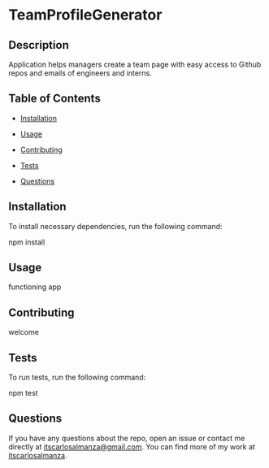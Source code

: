 
# TeamProfileGenerator
  
  
  ## Description
  
  Application helps managers create a team page with easy access to Github repos and emails of engineers and interns.
  
  ## Table of Contents 
  
  * [Installation](#installation)
  
  * [Usage](#usage)
  
  * [Contributing](#contributing)
  
  * [Tests](#tests)
  
  * [Questions](#questions)
  
  ## Installation
  
  To install necessary dependencies, run the following command:
  
  
  npm install
  
  
  ## Usage
  
  functioning app
  
  
    
  ## Contributing
  
  welcome
  
  ## Tests
  
  To run tests, run the following command:
  
  
  npm test
  
  
  ## Questions
  
  If you have any questions about the repo, open an issue or contact me directly at itscarlosalmanza@gmail.com. You can find more of my work at [itscarlosalmanza](https://github.com/itscarlosalmanza/).
  
  
